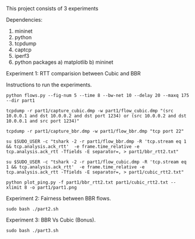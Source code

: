 This project consists of 3 experiments

Dependencies:
1) mininet 
2) python
3) tcpdump
4) captcp
5) iperf3
6) python packages
    a) matplotlib
    b) mininet

Experiment 1: RTT comparision between Cubic and BBR

Instructions to run the experiments.
```
python flows.py --fig-num 5 --time 8 --bw-net 10 --delay 20 --maxq 175 --dir part1

tcpdump -r part1/capture_cubic.dmp -w part1/flow_cubic.dmp "(src 10.0.0.1 and dst 10.0.0.2 and dst port 1234) or (src 10.0.0.2 and dst 10.0.0.1 and src port 1234)"

tcpdump -r part1/capture_bbr.dmp -w part1/flow_bbr.dmp "tcp port 22"

su $SUDO_USER -c "tshark -2 -r part1/flow_bbr.dmp -R 'tcp.stream eq 1 && tcp.analysis.ack_rtt'  -e frame.time_relative -e tcp.analysis.ack_rtt -Tfields -E separator=, > part1/bbr_rtt2.txt"

su $SUDO_USER -c "tshark -2 -r part1/flow_cubic.dmp -R 'tcp.stream eq 1 && tcp.analysis.ack_rtt'  -e frame.time_relative -e tcp.analysis.ack_rtt -Tfields -E separator=, > part1/cubic_rtt2.txt"

python plot_ping.py -f part1/bbr_rtt2.txt part1/cubic_rtt2.txt --xlimit 8 -o part1/part1.png
```

Experiment 2: Fairness between BBR flows.
```
sudo bash ./part2.sh
```

Experiment 3: BBR Vs Cubic (Bonus).
```
sudo bash ./part3.sh
```
